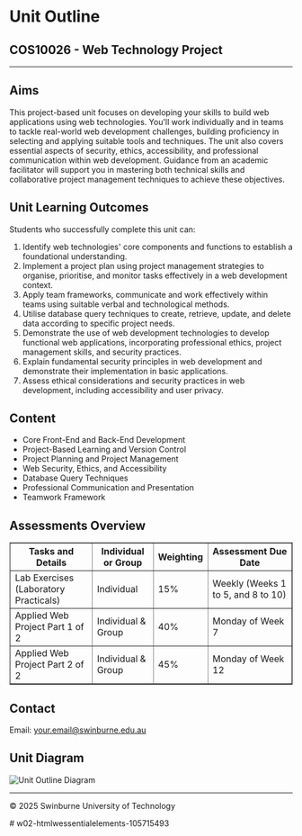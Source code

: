 <!DOCTYPE html>
<html lang="en">
<head>
  <meta charset="UTF-8">
  <meta name="description" content="COS10026 Unit Outline Semester 1 2025">
  <meta name="keywords" content="COS10026, Web Technology Project, Unit Outline, Swinburne">
  <meta name="author" content="Your Name">
  <title>COS10026 Unit Outline - Semester 1 2025</title>
</head>
<body>

  <!-- Heading chính -->
  <h1>Unit Outline</h1>
  <h2>COS10026 - Web Technology Project</h2>
  <hr>

  <!-- Mục tiêu -->
  <h2>Aims</h2>
  <p>
    This project-based unit focuses on developing your skills to build web applications using web technologies.
    You'll work individually and in teams to tackle real-world web development challenges, building proficiency
    in selecting and applying suitable tools and techniques. The unit also covers essential aspects of security,
    ethics, accessibility, and professional communication within web development. Guidance from an academic
    facilitator will support you in mastering both technical skills and collaborative project management
    techniques to achieve these objectives.
  </p>

  <!-- Learning Outcomes -->
  <h2>Unit Learning Outcomes</h2>
  <p>Students who successfully complete this unit can:</p>
  <ol>
    <li>Identify web technologies' core components and functions to establish a foundational understanding.</li>
    <li>Implement a project plan using project management strategies to organise, prioritise, and monitor tasks effectively in a web development context.</li>
    <li>Apply team frameworks, communicate and work effectively within teams using suitable verbal and technological methods.</li>
    <li>Utilise database query techniques to create, retrieve, update, and delete data according to specific project needs.</li>
    <li>Demonstrate the use of web development technologies to develop functional web applications, incorporating professional ethics, project management skills, and security practices.</li>
    <li>Explain fundamental security principles in web development and demonstrate their implementation in basic applications.</li>
    <li>Assess ethical considerations and security practices in web development, including accessibility and user privacy.</li>
  </ol>

  <!-- Nội dung -->
  <h2>Content</h2>
  <ul>
    <li>Core Front-End and Back-End Development</li>
    <li>Project-Based Learning and Version Control</li>
    <li>Project Planning and Project Management</li>
    <li>Web Security, Ethics, and Accessibility</li>
    <li>Database Query Techniques</li>
    <li>Professional Communication and Presentation</li>
    <li>Teamwork Framework</li>
  </ul>

  <!-- Bảng đánh giá -->
  <h2>Assessments Overview</h2>
  <table border="1">
    <tr>
      <th>Tasks and Details</th>
      <th>Individual or Group</th>
      <th>Weighting</th>
      <th>Assessment Due Date</th>
    </tr>
    <tr>
      <td>Lab Exercises (Laboratory Practicals)</td>
      <td>Individual</td>
      <td>15%</td>
      <td>Weekly (Weeks 1 to 5, and 8 to 10)</td>
    </tr>
    <tr>
      <td>Applied Web Project Part 1 of 2</td>
      <td>Individual &amp; Group</td>
      <td>40%</td>
      <td>Monday of Week 7</td>
    </tr>
    <tr>
      <td>Applied Web Project Part 2 of 2</td>
      <td>Individual &amp; Group</td>
      <td>45%</td>
      <td>Monday of Week 12</td>
    </tr>
  </table>

  <!-- Liên hệ -->
  <h2>Contact</h2>
  <p>Email: <a href="mailto:your.email@swinburne.edu.au">your.email@swinburne.edu.au</a></p>

  <!-- Ảnh minh họa (nếu có) -->
  <h2>Unit Diagram</h2>
  <img src="outline.png" alt="Unit Outline Diagram">

  <!-- Footer -->
  <footer>
    <hr>
    <p>&copy; 2025 Swinburne University of Technology</p>
  </footer>

</body>
</html># w02-htmlwessentialelements-105715493
